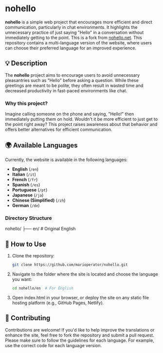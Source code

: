 # nohello

**nohello** is a simple web project that encourages more efficient and direct communication, particularly in chat environments. It highlights the unnecessary practice of just saying "Hello" in a conversation without immediately getting to the point.
This is a fork from  <a href="https://github.com/nohello-net/site">nohello.net</a>.
This repository contains a multi-language version of the website, where users can choose their preferred language for an improved experience.

## 💡 Description

The **nohello** project aims to encourage users to avoid unnecessary pleasantries such as "Hello" before asking a question. While these greetings are meant to be polite, they often result in wasted time and decreased productivity in fast-paced environments like chat.

### Why this project?

Imagine calling someone on the phone and saying, "Hello!" then immediately putting them on hold. Wouldn't it be more efficient to just get to the point right away? This project raises awareness about that behavior and offers better alternatives for efficient communication.

## 🌍 Available Languages

Currently, the website is available in the following languages:

- **English** (`/en`)
- **Italian** (`/it`)
- **French** (`/fr`)
- **Spanish** (`/es`)
- **Portuguese** (`/pt`)
- **Japanese** (`/ja`)
- **Chinese (Simplified)** (`/zh`)
- **German** (`/de`)

### Directory Structure

nohello/ ├── en/ # Original English


## 🚀 How to Use

1. Clone the repository:

   ```bash
   git clone https://github.com/marioperator/nohello.git

2. Navigate to the folder where the site is located and choose the language you want:
   ```bash
   cd nohello/en  # For English
3. Open index.html in your browser, or deploy the site on any static file hosting platform (e.g., GitHub Pages, Netlify).

## 🔄 Contributing
Contributions are welcome! If you'd like to help improve the translations or enhance the site, feel free to fork the repository and submit a pull request.
Please make sure to follow the guidelines for each language. For example, use the correct <html lang="xx"> code for each language version.


